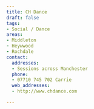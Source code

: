 ```yaml
---
title: CH Dance
draft: false
tags:
- Social / Dance
areas:
- Middleton
- Heywwood
- Rochdale
contact:
  addresses:
  - Sessions across Manchester
  phone:
  - 07710 745 702 Carrie
  web_addresses:
  - http://www.chdance.com

---
```


